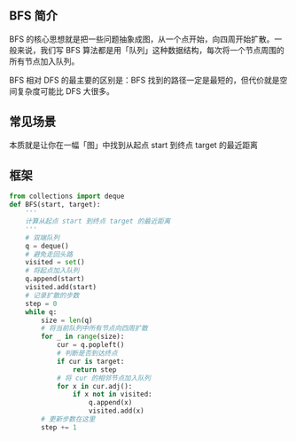 ## BFS 简介
BFS 的核心思想就是把一些问题抽象成图，从一个点开始，向四周开始扩散。一般来说，我们写 BFS 算法都是用「队列」这种数据结构，每次将一个节点周围的所有节点加入队列。

BFS 相对 DFS 的最主要的区别是：BFS 找到的路径一定是最短的，但代价就是空间复杂度可能比 DFS 大很多。

## 常见场景
本质就是让你在一幅「图」中找到从起点 start 到终点 target 的最近距离

## 框架
```python
from collections import deque
def BFS(start, target):
    '''
    计算从起点 start 到终点 target 的最近距离
    '''
    # 双端队列
    q = deque()
    # 避免走回头路
    visited = set()
    # 将起点加入队列
    q.append(start)
    visited.add(start)
    # 记录扩散的步数
    step = 0
    while q:
        size = len(q)
        # 将当前队列中所有节点向四周扩散
        for _ in range(size):
            cur = q.popleft()
            # 判断是否到达终点
            if cur is target:
                return step
            # 将 cur 的相邻节点加入队列
            for x in cur.adj():
                if x not in visited:
                    q.append(x)
                    visited.add(x)
        # 更新步数在这里
        step += 1

```